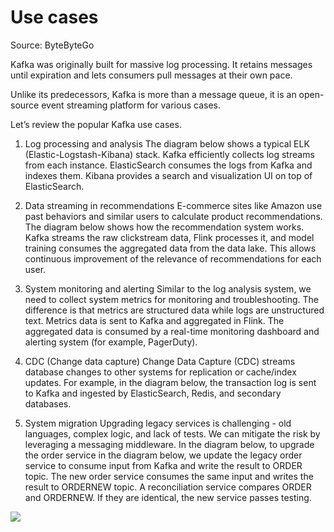 # Use cases

Source: ByteByteGo

Kafka was originally built for massive log processing. It retains messages until expiration and lets consumers pull messages at their own pace.

Unlike its predecessors, Kafka is more than a message queue, it is an open-source event streaming platform for various cases.

Let’s review the popular Kafka use cases.

1. Log processing and analysis
The diagram below shows a typical ELK (Elastic-Logstash-Kibana) stack. Kafka efficiently collects log streams from each instance. ElasticSearch consumes the logs from Kafka and indexes them. Kibana provides a search and visualization UI on top of ElasticSearch.

2. Data streaming in recommendations
E-commerce sites like Amazon use past behaviors and similar users to calculate product recommendations. The diagram below shows how the recommendation system works. Kafka streams the raw clickstream data, Flink processes it, and model training consumes the aggregated data from the data lake. This allows continuous improvement of the relevance of recommendations for each user.

3. System monitoring and alerting
Similar to the log analysis system, we need to collect system metrics for monitoring and troubleshooting. The difference is that metrics are structured data while logs are unstructured text. Metrics data is sent to Kafka and aggregated in Flink. The aggregated data is consumed by a real-time monitoring dashboard and alerting system (for example, PagerDuty).

4. CDC (Change data capture)
Change Data Capture (CDC) streams database changes to other systems for replication or cache/index updates. For example, in the diagram below, the transaction log is sent to Kafka and ingested by ElasticSearch, Redis, and secondary databases.

5. System migration
Upgrading legacy services is challenging - old languages, complex logic, and lack of tests. We can mitigate the risk by leveraging a messaging middleware. In the diagram below, to upgrade the order service in the diagram below, we update the legacy order service to consume input from Kafka and write the result to ORDER topic. The new order service consumes the same input and writes the result to ORDERNEW topic. A reconciliation service compares ORDER and ORDERNEW. If they are identical, the new service passes testing.

![](https://media.licdn.com/dms/image/D4E22AQHsiU3E1pybWA/feedshare-shrink_1280/0/1694100936831?e=1698278400&v=beta&t=jH_G4C-OsMvyxTtKEpcCPHR9uRd90vj80BHLWR6G95I)
